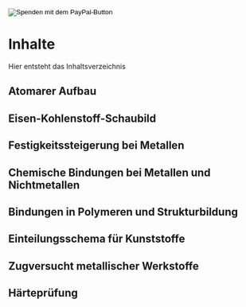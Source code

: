 <form action="https://www.paypal.com/donate" method="post" target="_top">
<input type="hidden" name="business" value="keks05@gmail.com" />
<input type="hidden" name="no_recurring" value="0" />
<input type="hidden" name="currency_code" value="EUR" />
<input type="image" src="https://www.paypalobjects.com/de_DE/DE/i/btn/btn_donateCC_LG.gif" border="0" name="submit" title="PayPal - The safer, easier way to pay online!" alt="Spenden mit dem PayPal-Button" />
<img alt="" border="0" src="https://www.paypal.com/de_DE/i/scr/pixel.gif" width="1" height="1" />
</form>

# Inhalte

Hier entsteht das Inhaltsverzeichnis

## Atomarer Aufbau

## Eisen-Kohlenstoff-Schaubild

## Festigkeitssteigerung bei Metallen

## Chemische Bindungen bei Metallen und Nichtmetallen

## Bindungen in Polymeren und Strukturbildung

## Einteilungsschema für Kunststoffe

## Zugversucht metallischer Werkstoffe

## Härteprüfung